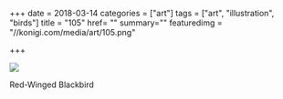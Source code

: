 +++
date = 2018-03-14
categories = ["art"]
tags = ["art", "illustration", "birds"]
title = "105"
href= ""
summary=""
featuredimg = "//konigi.com/media/art/105.png"

+++

<img src="//konigi.com/media/art/105.png" />

Red-Winged Blackbird
